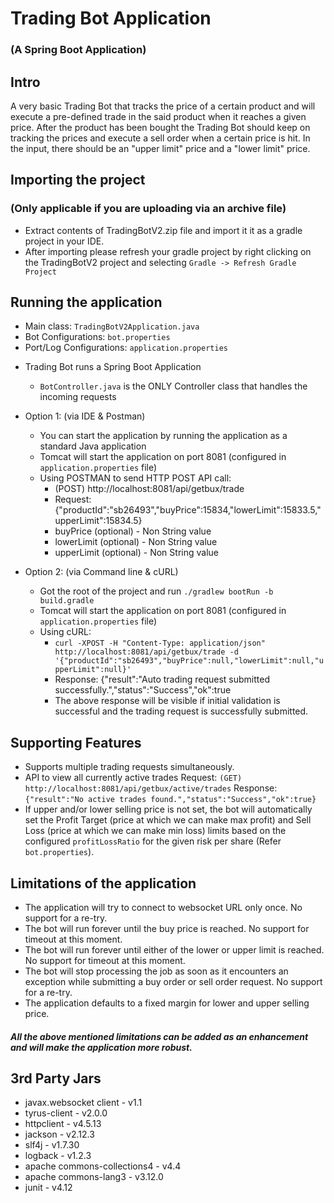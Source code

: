 # Trading Bot Application
### (A Spring Boot Application)

## Intro
A very basic Trading Bot that tracks the price of a certain product and will execute a pre-defined trade in the said product when it reaches a given price. After the product has been bought the Trading Bot should keep on tracking the prices and execute a sell order when a certain price is hit. In the input, there should be an "upper limit" price and a "lower limit" price.

## Importing the project
### (Only applicable if you are uploading via an archive file)

* Extract contents of TradingBotV2.zip file and import it it as a gradle project in your IDE.
* After importing please refresh your gradle project by right clicking on the TradingBotV2 project and selecting `Gradle -> Refresh Gradle Project`
	
## Running the application
	
- Main class: `TradingBotV2Application.java`
- Bot Configurations: `bot.properties`
- Port/Log Configurations: `application.properties`

* Trading Bot runs a Spring Boot Application
	* `BotController.java` is the ONLY Controller class that handles the incoming requests
	
	
* Option 1:	(via IDE & Postman)  
	* You can start the application by running the application as a standard Java application
	* Tomcat will start the application on port 8081 (configured in `application.properties` file)
	* Using POSTMAN to send HTTP POST API call:
		- (POST) http://localhost:8081/api/getbux/trade
		- Request: {"productId":"sb26493","buyPrice":15834,"lowerLimit":15833.5,"upperLimit":15834.5}
		- buyPrice (optional) - Non String value
		- lowerLimit (optional) - Non String value
		- upperLimit (optional) - Non String value
	
	
* Option 2:	(via Command line & cURL)  
	* Got the root of the project and run `./gradlew bootRun -b build.gradle`
	* Tomcat will start the application on port 8081 (configured in `application.properties` file)
	* Using cURL:
		- `curl -XPOST -H "Content-Type: application/json" http://localhost:8081/api/getbux/trade -d '{"productId":"sb26493","buyPrice":null,"lowerLimit":null,"upperLimit":null}'`
		- Response: {"result":"Auto trading request submitted successfully.","status":"Success","ok":true
		- The above response will be visible if initial validation is successful and the trading request is successfully submitted.

## Supporting Features

* Supports multiple trading requests simultaneously. 
* API to view all currently active trades 
  Request: `(GET) http://localhost:8081/api/getbux/active/trades`
  Response: `{"result":"No active trades found.","status":"Success","ok":true}`
* If upper and/or lower selling price is not set, the bot will automatically set the Profit Target (price at which we can make max profit) and Sell Loss (price at which we can make min loss) limits based on the configured `profitLossRatio` for the given risk per share (Refer `bot.properties`).

## Limitations of the application

* The application will try to connect to websocket URL only once. No support for a re-try.
* The bot will run forever until the buy price is reached. No support for timeout at this moment.
* The bot will run forever until either of the lower or upper limit is reached. No support for timeout at this moment.
* The bot will stop processing the job as soon as it encounters an exception while submitting a buy order or sell order request. No support for a re-try.
* The application defaults to a fixed margin for lower and upper selling price. 

##### All the above mentioned limitations can be added as an enhancement and will make the application more robust.

## 3rd Party Jars

- javax.websocket client - v1.1
- tyrus-client - v2.0.0
- httpclient - v4.5.13
- jackson - v2.12.3
- slf4j - v1.7.30
- logback - v1.2.3
- apache commons-collections4 - v4.4
- apache commons-lang3 - v3.12.0
- junit - v4.12
